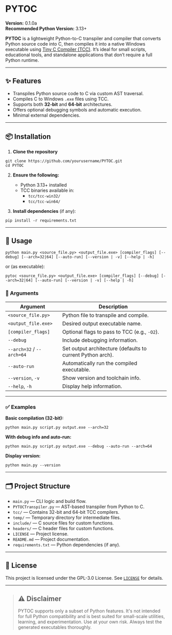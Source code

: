 # PYTOC

**Version:** 0.1.0a  
**Recommended Python Version:** 3.13+

**PYTOC** is a lightweight Python-to-C transpiler and compiler that converts Python source code into C, then compiles it into a native Windows executable using [Tiny C Compiler (TCC)](https://bellard.org/tcc/). It’s ideal for small scripts, educational tools, and standalone applications that don’t require a full Python runtime.

---

## ✨ Features

- Transpiles Python source code to C via custom AST traversal.
- Compiles C to Windows `.exe` files using TCC.
- Supports both **32-bit** and **64-bit** architectures.
- Offers optional debugging symbols and automatic execution.
- Minimal external dependencies.

---

## 📦 Installation

1. **Clone the repository**  
```
git clone https://github.com/yourusername/PYTOC.git
cd PYTOC
```

2. **Ensure the following:**
   - Python 3.13+ installed
   - TCC binaries available in:
     - `tcc/tcc-win32/`
     - `tcc/tcc-win64/`

3. **Install dependencies** (if any):  
```
pip install -r requirements.txt
```

---

## 🚀 Usage

 ```
python main.py <source_file.py> <output_file.exe> [compiler_flags] [--debug] [--arch=32|64] [--auto-run] [--version | -v] [--help | -h]
 ```

or (as executable):

 ```
pytoc <source_file.py> <output_file.exe> [compiler_flags] [--debug] [--arch=32|64] [--auto-run] [--version | -v] [--help | -h]
 ```

### 🧾 Arguments

| Argument                  | Description                                                |
|---------------------------|------------------------------------------------------------|
| `<source_file.py>`        | Python file to transpile and compile.                      |
| `<output_file.exe>`       | Desired output executable name.                            |
| `[compiler_flags]`        | Optional flags to pass to TCC (e.g., `-O2`).               |
| `--debug`                 | Include debugging information.                             |
| `--arch=32` / `--arch=64` | Set output architecture (defaults to current Python arch). |
| `--auto-run`              | Automatically run the compiled executable.                 |
| `--version`, `-v`         | Show version and toolchain info.                           |
| `--help`, `-h`            | Display help information.                                  |

---

### ✅ Examples

**Basic compilation (32-bit):**  
 ```
python main.py script.py output.exe --arch=32
 ```

**With debug info and auto-run:**  
 ```
python main.py script.py output.exe --debug --auto-run --arch=64
 ```

**Display version:**  
 ```
python main.py --version
 ```

---

## 🗂 Project Structure

- `main.py` — CLI logic and build flow.
- `PYTOCTranspiler.py` — AST-based transpiler from Python to C.
- `tcc/` — Contains 32-bit and 64-bit TCC compilers.
- `temp/` — Temporary directory for intermediate files.
- `include/` — C source files for custom functions.
- `headers/` — C header files for custom functions.
- `LICENSE` — Project license.
- `README.md` — Project documentation.
- `requirements.txt` — Python dependencies (if any).

---

## 📄 License

This project is licensed under the GPL-3.0 License. See [`LICENSE`](LICENSE) for details.

---

> ## ⚠️ Disclaimer
> PYTOC supports only a subset of Python features. It's not intended for full Python compatibility and is best suited for small-scale utilities, learning, and experimentation.
> Use at your own risk. Always test the generated executables thoroughly.
